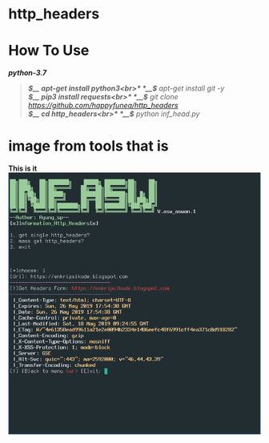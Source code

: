 # http_headers

# How To Use
***python-3.7***
> *__$__ apt-get install python3<br>*
> *__$__ apt-get install git -y<br>*
> *__$__ pip3 install requests<br>*
> *__$__ git clone https://github.com/happyfunea/http_headers<br>*
> *__$__ cd http_headers<br>*
> *__$__ python inf_head.py<br>*

# image from tools that is
**This is it<br>**
<img src="color/aaa.png">
